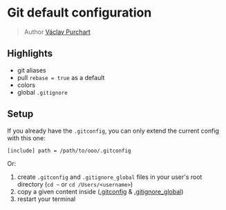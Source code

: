 # Git default configuration

> Author [Václav Purchart](https://gist.github.com/VasekPurchart/1109501)
>

## Highlights
- git aliases
- pull `rebase = true` as a default
- colors
- global `.gitignore`

## Setup
If you already have the `.gitconfig`, you can only extend the current config with this one:
```
[include] path = /path/to/ooo/.gitconfig
```
   
Or:
1. create `.gitconfig` and `.gitignore_global` files in your user's root directory (`cd ~` or `cd /Users/<username>`)
2. copy a given content inside ([.gitconfig](./.gitconfig) & [.gitignore_global](./.gitignore_global))
3. restart your terminal 
